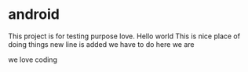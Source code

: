 # android
This project is for testing purpose love. Hello world
This is nice place of doing things
new line is added
we have to do
here we are

we love coding